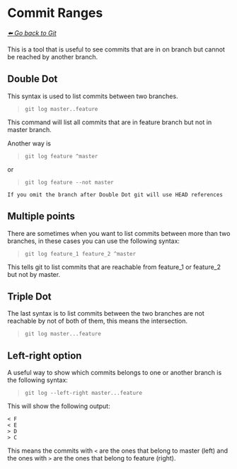 # Commit Ranges

*[:arrow_left: Go back to Git](./GIT.md)*

This is a tool that is useful to see commits that are in on branch but cannot be reached by another branch.

## Double Dot

This syntax is used to list commits between two branches.

> `git log master..feature`

This command will list all commits that are in feature branch but not in master branch.

Another way is 

> `git log feature ^master`

or 

> `git log feature --not master`

`If you omit the branch after Double Dot git will use HEAD references`

## Multiple points

There are sometimes when you want to list commits between more than two branches, in these cases you can use the following syntax:

> `git log feature_1 feature_2 ^master`

This tells git to list commits that are reachable from feature_1 or feature_2 but not by master.

## Triple Dot

The last syntax is to list commits between the two branches are not reachable by not of both of them, this means the intersection.

> `git log master...feature`

## Left-right option

A useful way to show which commits belongs to one or another branch is the following syntax:

> `git log --left-right master...feature`

This will show the following output:
```
< F
< E
> D
> C
```

This means the commits with `<` are the ones that belong to master (left) and the ones with `>` are the ones that belong to feature (right).


